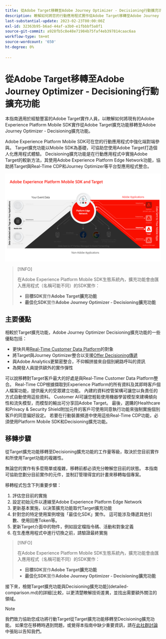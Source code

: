 ```yaml
---
title: 從Adobe Target移轉至Adobe Journey Optimizer - Decisioning行動擴充功能
description: 瞭解如何將您的行動應用程式實作從Adobe Target移轉至Adobe Journey Optimizer - Decisioning擴充功能
last-substantial-update: 2023-02-23T00:00:00Z
exl-id: 32363b95-b6ad-44af-a3b0-e1fbbbf5a8f1
source-git-commit: a928fb5c8e48e71984b75faf4eb397814caac6aa
workflow-type: tm+mt
source-wordcount: '650'
ht-degree: 0%

---
```


# 從Adobe Target移轉至Adobe Journey Optimizer - Decisioning行動擴充功能

本指南適用於經驗豐富的Adobe Target實作人員，以瞭解如何將現有的Adobe Experience Platform Mobile SDK實作從Adobe Target擴充功能移轉至Adobe Journey Optimizer - Decisioning擴充功能。

Adobe Experience Platform Mobile SDK可在您的行動應用程式中強化端對端參與。 Target擴充功能以Mobile SDK為基礎，可協助您使用Adobe Target打造個人化應用程式體驗。 Decisioning擴充功能是在行動應用程式中實施Adobe Target的較新方法，其使用Adobe Experience Platform Edge Network功能，協助將Target與Real-Time CDP和Journey Optimizer等平台型應用程式整合。

![圖表顯示透過具有Decisioning擴充功能的Edge Network連線至Target的行動裝置SDK](assets/datacollection.png)

>[!INFO]
>
>在Adobe Experience Platform Mobile SDK生態系統內，擴充功能會由匯入應用程式（名稱可能不同）的SDK實作：
>
> * **目標SDK**&#x200B;實作&#x200B;**Adobe Target擴充功能**
> * **最佳化SDK**&#x200B;實作&#x200B;**Adobe Journey Optimizer - Decisioning擴充功能**


## 主要優點

相較於Target擴充功能，Adobe Journey Optimizer Decisioning擴充功能的一些優點包括：

* 更快共用[Real-Time Customer Data Platform](https://experienceleague.adobe.com/docs/platform-learn/tutorials/experience-cloud/next-hit-personalization.html?lang=zh-Hant)的對象
* 將Target與Journey Optimizer整合以支援[Offer Decisioning傳遞](https://experienceleague.adobe.com/docs/target/using/integrate/ajo/offer-decision.html)
* 與Adobe Analytics更緊密整合，不仰賴拼接來自個別網路呼叫的資訊
* 為開發人員提供額外的實作彈性

可以說移轉對Target客戶最大的好處是與Real-Time Customer Data Platform整合。 Real-Time CDP根據擷取到Experience Platform的所有資料及其即時客戶個人檔案功能，提供龐大的受眾建立功能。 內建的資料控管架構可讓您以負責任的方式自動使用這些資料。 Customer AI可讓您輕鬆使用機器學習模型來建構傾向性和流失模型，而模型的輸出可分享回Adobe Target。 最後，選購的Healthcare和Privacy &amp; Security Shield附加元件的客戶可使用同意執行功能來強制實施個別客戶的同意偏好設定。 若要在行動裝置頻道中使用這些Real-Time CDP功能，必須使用Platform Mobile SDK和Decisioning擴充功能。

## 移轉步驟

從Target擴充功能移轉至Decisioning擴充功能的工作量等級，取決於您目前實作和所使用Target功能的複雜性。

無論您的實作有多麼簡單或複雜，移轉前都必須充分瞭解您目前的狀態。 本指南可協助您劃分目前實作的元件，並制訂管理得宜的計畫來移轉每個專案。

移轉程式包含下列重要步驟：

1. 評估您目前的實施
1. 設定初始元件以連線至Adobe Experience Platform Edge Network
1. 更新基本實施，以決策擴充功能取代Target擴充功能
1. 針對您的特定使用案例增強「最佳化SDK」實作。 這可能涉及傳遞其他引數、使用回應Token等。
1. 更新Target介面中的物件，例如設定檔指令碼、活動和對象定義
1. 在生產應用程式中進行切換之前，請驗證最終實施

>[!INFO]
>
>在Adobe Experience Platform Mobile SDK生態系統內，擴充功能會由匯入應用程式（名稱可能不同）的SDK實作：
>
> * **目標SDK**&#x200B;實作&#x200B;**Adobe Target擴充功能**
> * **最佳化SDK**&#x200B;實作&#x200B;**Adobe Journey Optimizer - Decisioning擴充功能**

接下來，檢閱Target擴充功能與Decisioning擴充功能](detailed-comparison.md)的詳細[比較，以更清楚瞭解技術差異，並找出需要額外關注的領域。

>[!NOTE]
>
>我們致力協助您成功將行動Target從Target擴充功能移轉至Decisioning擴充功能。 如果您在移轉時遇到問題，或覺得本指南中缺少重要資訊，請在[此社群討論](https://experienceleaguecommunities.adobe.com/t5/adobe-experience-platform-data/tutorial-discussion-migrate-target-from-at-js-to-web-sdk/m-p/575587#M463)中張貼以告知我們。

